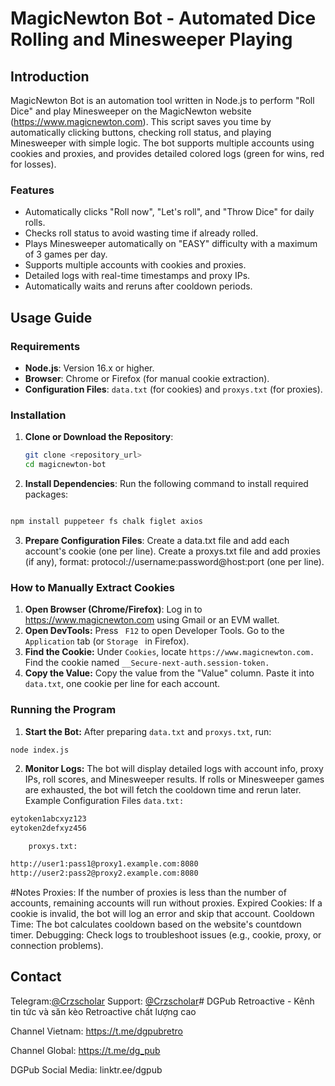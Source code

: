 # MagicNewton Bot - Automated Dice Rolling and Minesweeper Playing

## Introduction
MagicNewton Bot is an automation tool written in Node.js to perform "Roll Dice" and play Minesweeper on the MagicNewton website (https://www.magicnewton.com). This script saves you time by automatically clicking buttons, checking roll status, and playing Minesweeper with simple logic. The bot supports multiple accounts using cookies and proxies, and provides detailed colored logs (green for wins, red for losses).

### Features
- Automatically clicks "Roll now", "Let's roll", and "Throw Dice" for daily rolls.
- Checks roll status to avoid wasting time if already rolled.
- Plays Minesweeper automatically on "EASY" difficulty with a maximum of 3 games per day.
- Supports multiple accounts with cookies and proxies.
- Detailed logs with real-time timestamps and proxy IPs.
- Automatically waits and reruns after cooldown periods.

## Usage Guide

### Requirements
- **Node.js**: Version 16.x or higher.
- **Browser**: Chrome or Firefox (for manual cookie extraction).
- **Configuration Files**: `data.txt` (for cookies) and `proxys.txt` (for proxies).

### Installation
1. **Clone or Download the Repository**:
   ```bash
   git clone <repository_url>
   cd magicnewton-bot
   ```
2. **Install Dependencies**: Run the following command to install required packages:
```bash

npm install puppeteer fs chalk figlet axios
```
3. **Prepare Configuration Files**:
Create a data.txt file and add each account's cookie (one per line).
Create a proxys.txt file and add proxies (if any), format: protocol://username:password@host:port (one per line).
### How to Manually Extract Cookies
1. **Open Browser (Chrome/Firefox)**:
Log in to https://www.magicnewton.com using Gmail or an EVM wallet.
2. **Open DevTools:**
Press `` F12`` to open Developer Tools.
Go to the ``Application`` tab (or ``Storage `` in Firefox).
3. **Find the Cookie:**
Under ``Cookies``, locate ``https://www.magicnewton.com.``
Find the cookie named ``__Secure-next-auth.session-token.``
4. **Copy the Value:**
Copy the value from the "Value" column.
Paste it into ``data.txt``, one cookie per line for each account.
### Running the Program
1. **Start the Bot:** After preparing ``data.txt`` and ``proxys.txt``, run:
```bash
node index.js
```
2. **Monitor Logs:**
    The bot will display detailed logs with account info, proxy IPs, roll scores, and Minesweeper results.
    If rolls or Minesweeper games are exhausted, the bot will fetch the cooldown time and rerun later.
    Example Configuration Files
    ``data.txt:``
```bash
eytoken1abcxyz123
eytoken2defxyz456
```
``    proxys.txt:``
```bash
http://user1:pass1@proxy1.example.com:8080
http://user2:pass2@proxy2.example.com:8080
```

#Notes
Proxies: If the number of proxies is less than the number of accounts, remaining accounts will run without proxies.
Expired Cookies: If a cookie is invalid, the bot will log an error and skip that account.
Cooldown Time: The bot calculates cooldown based on the website's countdown timer.
Debugging: Check logs to troubleshoot issues (e.g., cookie, proxy, or connection problems).
## Contact
Telegram:[@Crzscholar](https://t.me/Crzscholar)
Support: [@Crzscholar](https://t.me/dg_pub)# DGPub Retroactive - Kênh tin tức và săn kèo Retroactive chất lượng cao 

Channel Vietnam: https://t.me/dgpubretro

Channel Global: https://t.me/dg_pub

DGPub Social Media: linktr.ee/dgpub
